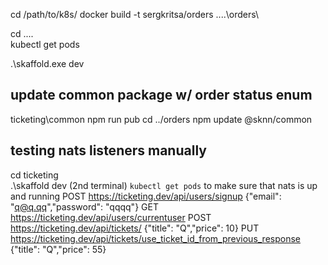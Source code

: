 cd /path/to/k8s/
docker build -t sergkritsa/orders ..\..\orders\

cd ..\..\
kubectl get pods

.\skaffold.exe dev

## update common package w/ order status enum
ticketing\common
npm run pub
cd ../orders
npm update @sknn/common


## testing nats listeners manually
cd ticketing\
.\skaffold dev
(2nd terminal) `kubectl get pods` to make sure that nats is up and running
POST https://ticketing.dev/api/users/signup             {"email": "q@q.qq","password": "qqqq"}
GET  https://ticketing.dev/api/users/currentuser
POST https://ticketing.dev/api/tickets/                 {"title": "Q","price": 10}
PUT https://ticketing.dev/api/tickets/use_ticket_id_from_previous_response                 {"title": "Q","price": 55}
